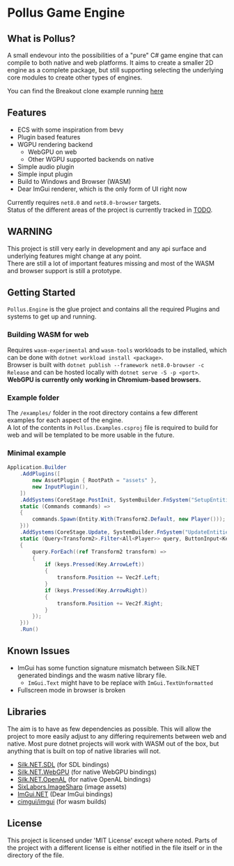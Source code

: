 # Pollus Game Engine

## What is Pollus?
A small endevour into the possibilities of a "pure" C# game engine that can compile to both native and web platforms. It aims to create a smaller 2D engine as a complete package, but still supporting selecting the underlying core modules to create other types of engines.

You can find the Breakout clone example running [here](https://refsa.github.io/pollus/)

## Features
- ECS with some inspiration from bevy
- Plugin based features
- WGPU rendering backend
    - WebGPU on web
    - Other WGPU supported backends on native
- Simple audio plugin
- Simple input plugin
- Build to Windows and Browser (WASM)
- Dear ImGui renderer, which is the only form of UI right now

Currently requires `net8.0` and `net8.0-browser` targets.  
Status of the different areas of the project is currently tracked in [TODO](TODO.md).

## WARNING
This project is still very early in development and any api surface and underlying features might change at any point.  
There are still a lot of important features missing and most of the WASM and browser support is still a prototype.  

## Getting Started
`Pollus.Engine` is the glue project and contains all the required Plugins and systems to get up and running.  

### Building WASM for web
Requires `wasm-experimental` and `wasm-tools` workloads to be installed, which can be done with `dotnet workload install <package>`.  
Browser is built with `dotnet publish --framework net8.0-browser -c Release` and can be hosted locally with `dotnet serve -S -p <port>`.  
**WebGPU is currently only working in Chromium-based browsers.**

### Example folder
The `/examples/` folder in the root directory contains a few different examples for each aspect of the engine.  
A lot of the contents in `Pollus.Examples.csproj` file is required to build for web and will be templated to be more usable in the future.

### Minimal example
```cs
Application.Builder
    .AddPlugins([
        new AssetPlugin { RootPath = "assets" },
        new InputPlugin(),
    ])
    .AddSystems(CoreStage.PostInit, SystemBuilder.FnSystem("SetupEntities",
    static (Commands commands) => 
    {
        commands.Spawn(Entity.With(Transform2.Default, new Player()));
    }))
    .AddSystems(CoreStage.Update, SystemBuilder.FnSystem("UpdateEntities",
    static (Query<Transform2>.Filter<All<Player>> query, ButtonInput<Key> keys) => 
    {
        query.ForEach((ref Transform2 transform) =>
        {
            if (keys.Pressed(Key.ArrowLeft))
            {
                transform.Position += Vec2f.Left;
            }
            if (keys.Pressed(Key.ArrowRight))
            {
                transform.Position += Vec2f.Right;
            }
        });
    }))
    .Run()
```

## Known Issues
- ImGui has some function signature mismatch between Silk.NET generated bindings and the wasm native library file.
    - `ImGui.Text` might have to be replace with `ImGui.TextUnformatted`
- Fullscreen mode in browser is broken

## Libraries
The aim is to have as few dependencies as possible. This will allow the project to more easily adjust to any differing requirements between web and native. Most pure dotnet projects will work with WASM out of the box, but anything that is built on top of native libraries will not.

- [Silk.NET.SDL](https://github.com/dotnet/Silk.NET) (for SDL bindings)
- [Silk.NET.WebGPU](https://github.com/dotnet/Silk.NET) (for native WebGPU bindings)
- [Silk.NET.OpenAL](https://github.com/dotnet/Silk.NET) (for native OpenAL bindings)
- [SixLabors.ImageSharp](https://github.com/SixLabors/ImageSharp/) (image assets)
- [ImGui.NET](https://github.com/ImGuiNET/ImGui.NET) (Dear ImGui bindings)
- [cimgui/imgui](https://github.com/cimgui/cimgui) (for wasm builds)

## License
This project is licensed under 'MIT License' except where noted. Parts of the project with a different license is either notified in the file itself or in the directory of the file.